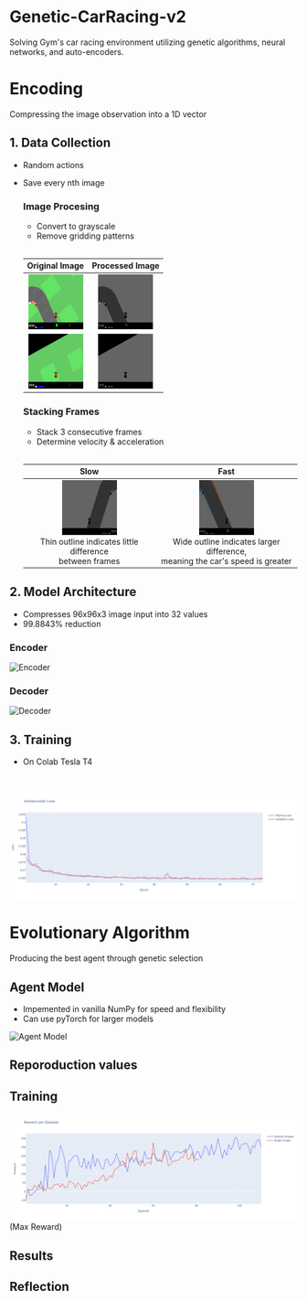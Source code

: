 # Genetic-CarRacing-v2
Solving Gym's car racing environment utilizing genetic algorithms, neural networks, and auto-encoders.

# Encoding
Compressing the image observation into a 1D vector

## 1. Data Collection
- Random actions
- Save every nth image
  ### Image Procesing
  - Convert to grayscale
  - Remove gridding patterns
  <br>

  | Original Image | Processed Image |
  | :----------------: | :----------------: |
  | ![Original Image 1](media/original1.png) | ![Processed Image 1](media/processed1.png) |
  | ![Original Image 2](media/original2.png) | ![Processed Image 2](media/processed2.png) |




  ### Stacking Frames
  - Stack 3 consecutive frames
  - Determine velocity & acceleration
  
  <br>
  
  | Slow | Fast |
  | :----------------: | :----------------: |
  | ![Slow Stacked](media/slow_stacked.png) <br>Thin outline indicates little difference <br> between frames| ![Fast Stacked](media/fast_stacked.png) <br>Wide outline indicates larger difference, <br> meaning the car's speed is greater|

## 2. Model Architecture
- Compresses 96x96x3 image input into 32 values
- 99.8843% reduction
### Encoder
![Encoder](media/.png)

### Decoder
![Decoder](media/.png)

  
## 3. Training
- On Colab Tesla T4
<br>

![Loss Graph](media/loss_chart.png)

# Evolutionary Algorithm
Producing the best agent through genetic selection

## Agent Model
  - Impemented in vanilla NumPy for speed and flexibility
  - Can use pyTorch for larger models

![Agent Model](media/.png)



## Reporoduction values


## Training
![Max Reward Graph](media/reward_chart.png)
(Max Reward)

## Results



## Reflection


  

